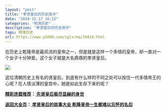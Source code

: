 ```yaml
---
layout: "post"
title: "孝贤皇后的历史简评"
date: "2018-12-17 16:15"
categories: "明清历史"
description: "孝贤皇后的历史简评"
tags: 明清历史
url: https://www.y5000.com/zgls/mq/19414.html
---
```






在历史上乾隆帝是最风流的皇帝之一，但是就是这样一个多情的皇帝，却一直对一个女子十分钟爱。这个女子就是大名鼎鼎的孝贤皇后。

![](https://img.y5000.com/uploads/allimg/170418/6-1F41Q623093J.jpg)

这位清朝历史上有名的贤皇后，到底有什么样的不同之处可以拴住一代多情帝王的心呢？在人情淡薄的皇宫中，她是如此生存下来的呢？

**[精彩连载推荐](https://www.y5000.com/zgls/mq/19415.html)：[
先贤皇后极尽显赫的身世](https://www.y5000.com/zgls/mq/19415.html)**

**[返回大全页](https://www.y5000.com/zgls/mq/19422.html)：[ 孝贤皇后的故事大全
乾隆皇帝一生都难以忘怀的名后](https://www.y5000.com/zgls/mq/19422.html)**
